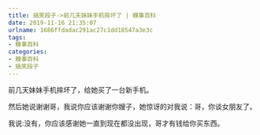 ```yaml
---
title: 搞笑段子->前几天妹妹手机摔坏了 | 糗事百科
date: 2019-11-16 21:35:07
urlname: 1686ffdadac291ac27c1dd18547a3e3c
tags: 
- 糗事百科
categories:
- 糗事百科
- 搞笑段子
---
```

前几天妹妹手机摔坏了，给她买了一台新手机。

然后她说谢谢哥，我说你应该谢谢你嫂子，她惊讶的对我说：哥，你谈女朋友了。

我说:没有，你应该感谢她一直到现在都没出现，哥才有钱给你买东西。


